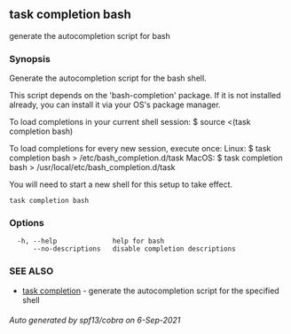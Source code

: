 ## task completion bash

generate the autocompletion script for bash

### Synopsis


Generate the autocompletion script for the bash shell.

This script depends on the 'bash-completion' package.
If it is not installed already, you can install it via your OS's package manager.

To load completions in your current shell session:
$ source <(task completion bash)

To load completions for every new session, execute once:
Linux:
  $ task completion bash > /etc/bash_completion.d/task
MacOS:
  $ task completion bash > /usr/local/etc/bash_completion.d/task

You will need to start a new shell for this setup to take effect.
  

```
task completion bash
```

### Options

```
  -h, --help              help for bash
      --no-descriptions   disable completion descriptions
```

### SEE ALSO

* [task completion](task_completion.md)	 - generate the autocompletion script for the specified shell

###### Auto generated by spf13/cobra on 6-Sep-2021
